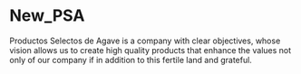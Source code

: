 # New_PSA
Productos Selectos de Agave is a company with clear objectives, whose vision allows us to create high quality products that enhance the values not only of our company if in addition to this fertile land and grateful.
